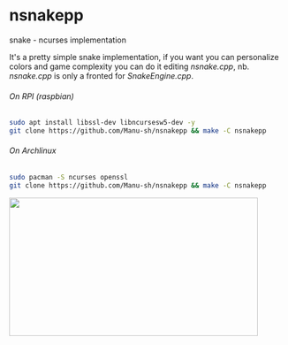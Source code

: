 # nsnakepp
snake - ncurses implementation

It's a pretty simple snake implementation, if you want you can personalize colors and game complexity you can do it editing *nsnake.cpp*, nb. *nsnake.cpp* is only a fronted for *SnakeEngine.cpp*.

###### On RPI (raspbian)
``` bash
sudo apt install libssl-dev libncursesw5-dev -y
git clone https://github.com/Manu-sh/nsnakepp && make -C nsnakepp
```
###### On Archlinux
``` bash
sudo pacman -S ncurses openssl
git clone https://github.com/Manu-sh/nsnakepp && make -C nsnakepp
```

<img src="https://raw.githubusercontent.com/Manu-sh/nsnakepp/master/screenshots/01.jpg" width="450" height="250"/>
